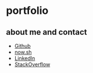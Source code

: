 # portfolio

## about me and contact 
* [Github](https://github.com/frvs)  
* [now.sh](https://frvs.now.sh/)
* [LinkedIn](https://www.linkedin.com/in/frvs/)
* [StackOverflow](https://stackoverflow.com/users/11401138/lucas-frois)
